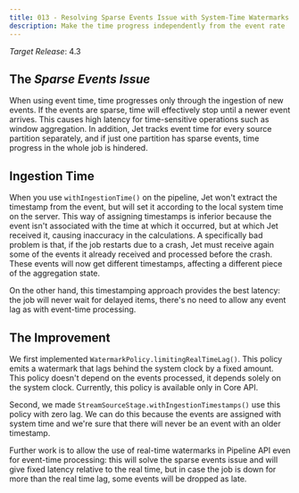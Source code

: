 ```yaml
---
title: 013 - Resolving Sparse Events Issue with System-Time Watermarks
description: Make the time progress independently from the event rate
---
```


*Target Release*: 4.3

## The _Sparse Events Issue_

When using event time, time progresses only through the ingestion of new
events. If the events are sparse, time will effectively stop until a
newer event arrives. This causes high latency for time-sensitive
operations such as window aggregation. In addition, Jet tracks event
time for every source partition separately, and if just one partition
has sparse events, time progress in the whole job is hindered.

## Ingestion Time

When you use `withIngestionTime()` on the pipeline, Jet won't extract
the timestamp from the event, but will set it according to the local
system time on the server. This way of assigning timestamps is inferior
because the event isn't associated with the time at which it occurred,
but at which Jet received it, causing inaccuracy in the calculations. A
specifically bad problem is that, if the job restarts due to a crash,
Jet must receive again some of the events it already received and
processed before the crash. These events will now get different
timestamps, affecting a different piece of the aggregation state.

On the other hand, this timestamping approach provides the best latency:
the job will never wait for delayed items, there's no need to allow any
event lag as with event-time processing.

## The Improvement

We first implemented `WatermarkPolicy.limitingRealTimeLag()`. This
policy emits a watermark that lags behind the system clock by a fixed
amount. This policy doesn't depend on the events processed, it
depends solely on the system clock. Currently, this policy is available
only in Core API.

Second, we made `StreamSourceStage.withIngestionTimestamps()` use this
policy with zero lag. We can do this because the events are assigned
with system time and we're sure that there will never be an event with
an older timestamp.

Further work is to allow the use of real-time watermarks in Pipeline API
even for event-time processing: this will solve the sparse events issue
and will give fixed latency relative to the real time, but in case the
job is down for more than the real time lag, some events will be
dropped as late.
